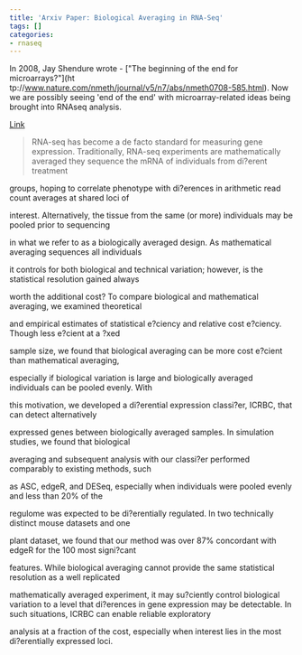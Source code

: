 ```yaml
---
title: 'Arxiv Paper: Biological Averaging in RNA-Seq'
tags: []
categories:
- rnaseq
---
```

In 2008, Jay Shendure wrote - ["The beginning of the end for microarrays?"](ht
tp://www.nature.com/nmeth/journal/v5/n7/abs/nmeth0708-585.html). Now we are
possibly seeing 'end of the end' with microarray-related ideas being brought
into RNAseq analysis.
<!--more-->

[Link](http://arxiv.org/pdf/1309.0670v1.pdf)

> RNA-seq has become a de facto standard for measuring gene expression.
Traditionally, RNA-seq experiments are mathematically averaged they sequence
the mRNA of individuals from di?erent treatment

groups, hoping to correlate phenotype with di?erences in arithmetic read count
averages at shared loci of

interest. Alternatively, the tissue from the same (or more) individuals may be
pooled prior to sequencing

in what we refer to as a biologically averaged design. As mathematical
averaging sequences all individuals

it controls for both biological and technical variation; however, is the
statistical resolution gained always

worth the additional cost? To compare biological and mathematical averaging,
we examined theoretical

and empirical estimates of statistical e?ciency and relative cost e?ciency.
Though less e?cient at a ?xed

sample size, we found that biological averaging can be more cost e?cient than
mathematical averaging,

especially if biological variation is large and biologically averaged
individuals can be pooled evenly. With

this motivation, we developed a di?erential expression classi?er, ICRBC, that
can detect alternatively

expressed genes between biologically averaged samples. In simulation studies,
we found that biological

averaging and subsequent analysis with our classi?er performed comparably to
existing methods, such

as ASC, edgeR, and DESeq, especially when individuals were pooled evenly and
less than 20% of the

regulome was expected to be di?erentially regulated. In two technically
distinct mouse datasets and one

plant dataset, we found that our method was over 87% concordant with edgeR for
the 100 most signi?cant

features. While biological averaging cannot provide the same statistical
resolution as a well replicated

mathematically averaged experiment, it may su?ciently control biological
variation to a level that di?erences in gene expression may be detectable. In
such situations, ICRBC can enable reliable exploratory

analysis at a fraction of the cost, especially when interest lies in the most
di?erentially expressed loci.


